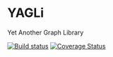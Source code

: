 # YAGLi
Yet Another Graph Library

[![Build status](https://ci.appveyor.com/api/projects/status/wtbx80nuguyen13q/branch/master?svg=true)](https://ci.appveyor.com/project/thomasperez/yagli/branch/master) [![Coverage Status](https://coveralls.io/repos/github/thomasperez/YAGLi/badge.svg)](https://coveralls.io/github/thomasperez/YAGLi)